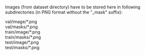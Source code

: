 Images (from dataset directory) have to be stored here in following subdirectories (in PNG format without the "_mask" suffix):

val/image/\*.png \
val/masks/\*.png \
train/image/\*.png \
train/masks/\*.png \
test/image/\*.png \
test/masks/\*.png
